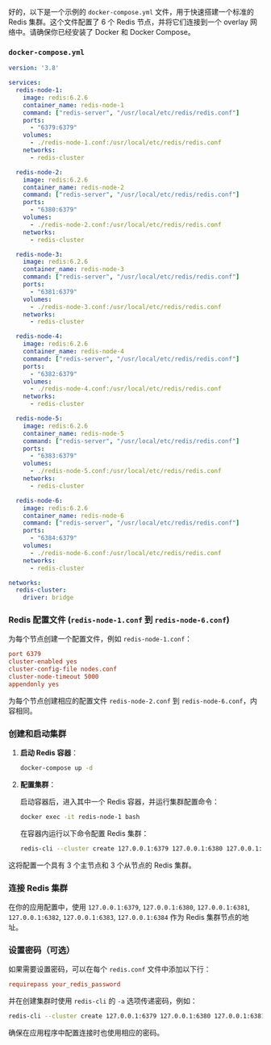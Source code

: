 好的，以下是一个示例的 `docker-compose.yml` 文件，用于快速搭建一个标准的 Redis 集群。这个文件配置了 6 个 Redis 节点，并将它们连接到一个 overlay 网络中。请确保你已经安装了 Docker 和 Docker Compose。

### `docker-compose.yml`

```yaml
version: '3.8'

services:
  redis-node-1:
    image: redis:6.2.6
    container_name: redis-node-1
    command: ["redis-server", "/usr/local/etc/redis/redis.conf"]
    ports:
      - "6379:6379"
    volumes:
      - ./redis-node-1.conf:/usr/local/etc/redis/redis.conf
    networks:
      - redis-cluster

  redis-node-2:
    image: redis:6.2.6
    container_name: redis-node-2
    command: ["redis-server", "/usr/local/etc/redis/redis.conf"]
    ports:
      - "6380:6379"
    volumes:
      - ./redis-node-2.conf:/usr/local/etc/redis/redis.conf
    networks:
      - redis-cluster

  redis-node-3:
    image: redis:6.2.6
    container_name: redis-node-3
    command: ["redis-server", "/usr/local/etc/redis/redis.conf"]
    ports:
      - "6381:6379"
    volumes:
      - ./redis-node-3.conf:/usr/local/etc/redis/redis.conf
    networks:
      - redis-cluster

  redis-node-4:
    image: redis:6.2.6
    container_name: redis-node-4
    command: ["redis-server", "/usr/local/etc/redis/redis.conf"]
    ports:
      - "6382:6379"
    volumes:
      - ./redis-node-4.conf:/usr/local/etc/redis/redis.conf
    networks:
      - redis-cluster

  redis-node-5:
    image: redis:6.2.6
    container_name: redis-node-5
    command: ["redis-server", "/usr/local/etc/redis/redis.conf"]
    ports:
      - "6383:6379"
    volumes:
      - ./redis-node-5.conf:/usr/local/etc/redis/redis.conf
    networks:
      - redis-cluster

  redis-node-6:
    image: redis:6.2.6
    container_name: redis-node-6
    command: ["redis-server", "/usr/local/etc/redis/redis.conf"]
    ports:
      - "6384:6379"
    volumes:
      - ./redis-node-6.conf:/usr/local/etc/redis/redis.conf
    networks:
      - redis-cluster

networks:
  redis-cluster:
    driver: bridge
```

### Redis 配置文件 (`redis-node-1.conf` 到 `redis-node-6.conf`)

为每个节点创建一个配置文件，例如 `redis-node-1.conf`：

```conf
port 6379
cluster-enabled yes
cluster-config-file nodes.conf
cluster-node-timeout 5000
appendonly yes
```

为每个节点创建相应的配置文件 `redis-node-2.conf` 到 `redis-node-6.conf`，内容相同。

### 创建和启动集群

1. **启动 Redis 容器**：

   ```sh
   docker-compose up -d
   ```

2. **配置集群**：

   启动容器后，进入其中一个 Redis 容器，并运行集群配置命令：

   ```sh
   docker exec -it redis-node-1 bash
   ```

   在容器内运行以下命令配置 Redis 集群：

   ```sh
   redis-cli --cluster create 127.0.0.1:6379 127.0.0.1:6380 127.0.0.1:6381 127.0.0.1:6382 127.0.0.1:6383 127.0.0.1:6384 --cluster-replicas 1
   ```

这将配置一个具有 3 个主节点和 3 个从节点的 Redis 集群。

### 连接 Redis 集群

在你的应用配置中，使用 `127.0.0.1:6379`, `127.0.0.1:6380`, `127.0.0.1:6381`, `127.0.0.1:6382`, `127.0.0.1:6383`, `127.0.0.1:6384` 作为 Redis 集群节点的地址。

### 设置密码（可选）

如果需要设置密码，可以在每个 `redis.conf` 文件中添加以下行：

```conf
requirepass your_redis_password
```

并在创建集群时使用 `redis-cli` 的 `-a` 选项传递密码，例如：

```sh
redis-cli --cluster create 127.0.0.1:6379 127.0.0.1:6380 127.0.0.1:6381 127.0.0.1:6382 127.0.0.1:6383 127.0.0.1:6384 --cluster-replicas 1 -a your_redis_password
```

确保在应用程序中配置连接时也使用相应的密码。